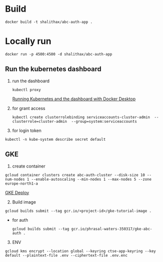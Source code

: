# Build
```docker build -t shalithax/abc-auth-app .```

# Locally run
```docker run -p 4500:4500 -d shalithax/abc-auth-app```



## Run the kubernetes dashboard

1. run the dashboard

    ```kubectl proxy```

    [Running Kubernetes and the dashboard with Docker Desktop](https://andrewlock.net/running-kubernetes-and-the-dashboard-with-docker-desktop/)

2. for grant access

    ```kubectl create clusterrolebinding serviceaccounts-cluster-admin  --clusterrole=cluster-admin  --group=system:serviceaccounts```

3. for login token

```kubectl -n kube-system describe secret default```

## GKE

1. create container

```gcloud container clusters create abc-auth-cluster --disk-size 10 --num-nodes 1 --enable-autoscaling --min-nodes 1 --max-nodes 5 --zone europe-north1-a```

[GKE Deploy](https://levelup.gitconnected.com/dockerizing-deploying-and-scaling-node-js-on-google-kubernetes-engine-with-continuous-integration-f895a98bf6e3)

2. Build image

```gcloud builds submit --tag gcr.io/<project-id>/gke-tutorial-image .```

* for auth

   ```gcloud builds submit --tag gcr.io/phrasal-waters-350317/gke-abc-auth .```

3. ENV 

```gcloud kms encrypt --location global --keyring ctse-app-keyring --key default --plaintext-file .env --ciphertext-file .env.enc```
